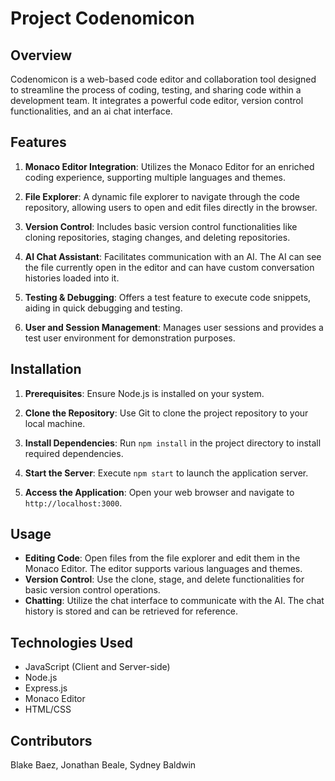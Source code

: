 
# Project Codenomicon

## Overview
Codenomicon is a web-based code editor and collaboration tool designed to streamline the process of coding, testing, and sharing code within a development team. It integrates a powerful code editor, version control functionalities, and an ai chat interface.

## Features

1. **Monaco Editor Integration**: Utilizes the Monaco Editor for an enriched coding experience, supporting multiple languages and themes.
   
2. **File Explorer**: A dynamic file explorer to navigate through the code repository, allowing users to open and edit files directly in the browser.
   
3. **Version Control**: Includes basic version control functionalities like cloning repositories, staging changes, and deleting repositories.

4. **AI Chat Assistant**: Facilitates communication with an AI. The AI can see the file currently open in the editor and can have custom conversation histories loaded into it.

5. **Testing & Debugging**: Offers a test feature to execute code snippets, aiding in quick debugging and testing.

6. **User and Session Management**: Manages user sessions and provides a test user environment for demonstration purposes.

## Installation

1. **Prerequisites**: Ensure Node.js is installed on your system.

2. **Clone the Repository**: Use Git to clone the project repository to your local machine.

3. **Install Dependencies**: Run `npm install` in the project directory to install required dependencies.

4. **Start the Server**: Execute `npm start` to launch the application server.

5. **Access the Application**: Open your web browser and navigate to `http://localhost:3000`.

## Usage

- **Editing Code**: Open files from the file explorer and edit them in the Monaco Editor. The editor supports various languages and themes.
- **Version Control**: Use the clone, stage, and delete functionalities for basic version control operations.
- **Chatting**: Utilize the chat interface to communicate with the AI. The chat history is stored and can be retrieved for reference.

## Technologies Used

- JavaScript (Client and Server-side)
- Node.js
- Express.js
- Monaco Editor
- HTML/CSS

## Contributors

Blake Baez,
Jonathan Beale,
Sydney Baldwin
